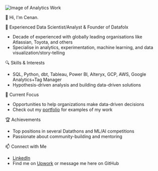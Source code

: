 ![Image of Analytics Work](https://images.unsplash.com/photo-1599658880436-c61792e70672?q=80&w=2670&auto=format&fit=crop&ixlib=rb-4.0.3&ixid=M3wxMjA3fDB8MHxwaG90by1wYWdlfHx8fGVufDB8fHx8fA%3D%3D)

👋 Hi, I'm Cenan.


💼 Experienced Data Scientist/Analyst & Founder of Datafolx
- Decade of experienced with globally leading organisations like Atlassian, Toyota, and others
- Specialise in analytics, experimentation, machine learning, and data visualization/story-telling

🔍 Skills & Interests
- SQL, Python, dbt, Tableau, Power BI, Alteryx, GCP, AWS, Google Analytics+Tag Manager 
- Hypothesis-driven analysis and building data-driven solutions

🚀 Current Focus
- Opportunities to help organizations make data-driven decisions
- Check out my [portfolio](https://github.com/caltunay/data-portfolio) for examples of my work

🏆 Achievements 
- Top positions in several Datathons and ML/AI competitions
- Passionate about community-building and mentoring

📫 Connect with Me
- [LinkedIn](https://www.linkedin.com/in/cenan-altunay/)
- Find me on [Upwork](https://www.upwork.com/freelancers/~01a66c9d4030e42e37) or message me here on GitHub
